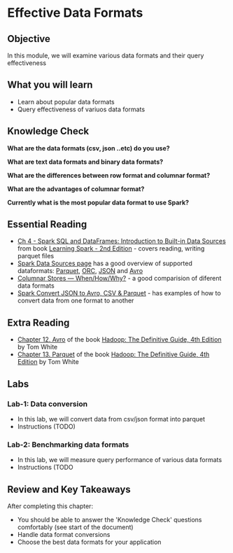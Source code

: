 <link rel='stylesheet' href='assets/css/main.css'/>

# Effective Data Formats

## Objective

In this module, we will examine various data formats and their query effectiveness

## What you will learn

- Learn about popular data formats
- Query effectiveness of variuos data formats

## Knowledge Check

**What are the data formats (csv, json ..etc) do you use?**

**What are text data formats and binary data formats?**

**What are the differences between row format and columnar format?**

**What are the advantages of columnar format?**

**Currently what is the most popular data format to use Spark?**

## Essential Reading

* [Ch 4 - Spark SQL and DataFrames: Introduction to Built-in Data Sources](https://learning.oreilly.com/library/view/learning-spark-2nd/9781492050032/ch04.html)  from book [Learning Spark - 2nd Edition](https://learning.oreilly.com/library/view/learning-spark-2nd/9781492050032/) - covers reading, writing parquet files
* [Spark Data Sources page](https://spark.apache.org/docs/latest/sql-data-sources.html) has a good overview of supported dataformats: [Parquet](https://spark.apache.org/docs/latest/sql-data-sources-parquet.html), [ORC](https://spark.apache.org/docs/latest/sql-data-sources-orc.html), [JSON](https://spark.apache.org/docs/latest/sql-data-sources-json.html) and [Avro](https://spark.apache.org/docs/latest/sql-data-sources-avro.html)
* [Columnar Stores — When/How/Why?](https://towardsdatascience.com/columnar-stores-when-how-why-2d6759914319) - a good comparision of diferent data formats
* [Spark Convert JSON to Avro, CSV & Parquet](https://sparkbyexamples.com/spark/spark-convert-json-to-avro-csv-parquet/) - has examples of how to convert data from one format to another

## Extra Reading

* [Chapter 12. Avro](https://learning.oreilly.com/library/view/hadoop-the-definitive/9781491901687/ch12.html)  of the book [Hadoop: The Definitive Guide, 4th Edition](https://learning.oreilly.com/library/view/hadoop-the-definitive) by Tom White
* [Chapter 13. Parquet](https://learning.oreilly.com/library/view/hadoop-the-definitive/9781491901687/ch13.html)  of the book [Hadoop: The Definitive Guide, 4th Edition](https://learning.oreilly.com/library/view/hadoop-the-definitive) by Tom White

## Labs

### Lab-1: Data conversion

- In this lab, we will convert data from csv/json format into parquet
- Instructions (TODO)

### Lab-2: Benchmarking data formats

- In this lab, we will measure query performance of various data formats
- Instructions (TODO

## Review and Key Takeaways

After completing this chapter:

* You should be able to answer the 'Knowledge Check' questions comfortably (see start of the document)
* Handle data format conversions
* Choose the best data formats for your application